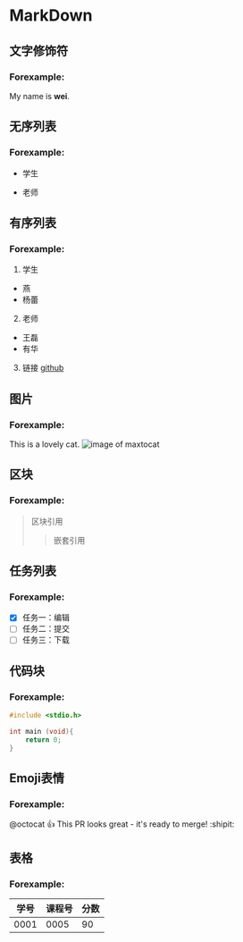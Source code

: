 # MarkDown
## 文字修饰符
### Forexample:
  My name is **wei**.
## 无序列表
### Forexample:
- 学生
* 老师
## 有序列表
### Forexample:
1. 学生
* 燕
* 杨蕾
2. 老师
* 王磊
* 有华
3. 链接
[github](https://github.com)
## 图片
### Forexample:
This is a lovely cat.
![image of maxtocat](https://octodex.github.com/images/maxtocat.gif)
## 区块
### Forexample:
>区块引用
>>嵌套引用
## 任务列表
### Forexample:
- [x] 任务一：编辑
- [ ] 任务二：提交
- [ ] 任务三：下载
## 代码块
### Forexample:
```c
#include <stdio.h>

int main (void){
    return 0;
}
```
## Emoji表情
### Forexample:
@octocat :+1: This PR looks great - it's ready to merge! :shipit:
## 表格
### Forexample:
学号 | 课程号 | 分数
-----|-------|----|
0001 | 0005 | 90
